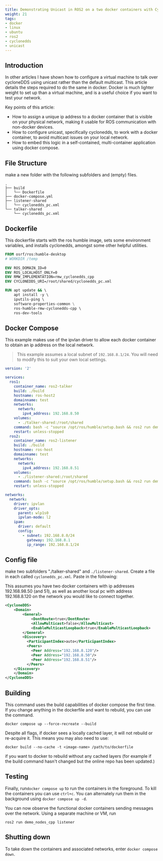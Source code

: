 ```yaml
---
title: Demonstrating Unicast in ROS2 on a two docker containers with CycloneDDS
weight: 21
tags:
- docker
- linux
- ubuntu
- ros2
- cyclonedds
- unicast
---
```


## Introduction

In other articles I have shown how to configure a virtual machine to talk over cycloneDDS using unicast rather than the default multicast.  This article details the steps required to do the same in docker.  Docker is much lighter weight to set up than a virtual machine, and is a useful choice if you want to test your network.

Key points of this article:

* How to assign a unique ip address to a docker container that is visible on your physical network, making it usable for ROS communication with non-docker devices.
* How to configure unicast, specifically cyclonedds, to work with a docker container, to avoid multicast issues on your local network.
* How to embed this logic in a self-contained, multi-container application using docker compose.

## File Structure

make a new folder with the following subfolders and (empty) files.

```
.
├── build
│   └── Dockerfile
├── docker-compose.yml
├── listener-shared
│   └── cyclonedds_pc.xml
└── talker-shared
    └── cyclonedds_pc.xml
```

## Dockerfile

This dockerfile starts with the ros humble image, sets some environment variables, and installs cyclonedds, amongst some other helpful utilities.

```dockerfile
FROM osrf/ros:humble-desktop
# WORKDIR /temp
    
ENV ROS_DOMAIN_ID=0
ENV ROS_LOCALHOST_ONLY=0
ENV RMW_IMPLEMENTATION=rmw_cyclonedds_cpp
ENV CYCLONEDDS_URI=/root/shared/cyclonedds_pc.xml

RUN apt update && \ 
    apt install -y \ 
    iputils-ping \ 
    software-properties-common \
    ros-humble-rmw-cyclonedds-cpp \ 
    ros-dev-tools
```

## Docker Compose

This example makes use of the ipvlan driver to allow each docker container to obtain an ip address on the local network.

> This example assumes a local subnet of ```192.168.8.1/24```.  You will need to modify this to suit your own local settings.

```yaml
version: '2'

services:
  ros1:
    container_name: ros2-talker
    build: ./build
    hostname: ros-host2
    domainname: test
    networks:
      network:
        ipv4_address: 192.168.8.50
    volumes:
      - ./talker-shared:/root/shared
    command: bash -c "source /opt/ros/humble/setup.bash && ros2 run demo_nodes_cpp talker"
    restart: unless-stopped
  ros2:
    container_name: ros2-listener
    build: ./build
    hostname: ros-host
    domainname: test
    networks:
      network:
        ipv4_address: 192.168.8.51
    volumes:
      - ./listener-shared:/root/shared
    command: bash -c "source /opt/ros/humble/setup.bash && ros2 run demo_nodes_cpp listener"
    restart: unless-stopped

networks:
  network:
    driver: ipvlan
    driver_opts:
      parent: wlp1s0
      ipvlan-mode: l2
    ipam:
      driver: default
      config:
        - subnet: 192.168.8.0/24
          gateway: 192.168.8.1
          ip_range: 192.168.8.1/24
```

## Config file

make two subfolders "./talker-shared" and ```./listener-shared```.  Create a file in each called ```cyclonedds_pc.xml```. Paste in the following:

This assumes you have two docker containers with ip addresses 192.168.98.50 (and 51), as well as another local pc with address 192.168.8.120 on the network you would like to connect together.

```xml
<CycloneDDS>
    <Domain>
        <General>
            <DontRoute>true</DontRoute>
            <AllowMulticast>false</AllowMulticast>
            <EnableMulticastLoopback>true</EnableMulticastLoopback>
        </General>
        <Discovery>
          <ParticipantIndex>auto</ParticipantIndex>
          <Peers>
            <Peer Address="192.168.8.120"/>
            <Peer Address="192.168.8.50"/>
            <Peer Address="192.168.8.51"/>
          </Peers>
    </Discovery>
    </Domain>
</CycloneDDS>
```


## Building

This command uses the build capabilities of docker compose the first time.  If you change anything in the dockerfile and want to rebuild, you can use the command.

```
docker compose up --force-recreate --build
```

Despite all flags, if docker sees a locally cached layer, it will not rebuild or re-acquire it.  This means you may also need to use:

```
docker build --no-cache -t <image-name> /path/to/dockerfile
```

if you want to docker to rebuild without any cached layers (for example if the build command hasn't changed but the online repo has been updated.)

## Testing

Finally, run```docker compose up``` to run the containers in the foreground.  To kill the containers you can use ```ctrl+c```. You can alternately run them in the background using ```docker compose up -d```.

You can now observe the functional docker containers sending messages over the network.  Using a separate machine or VM, run 

```ros2 run demo_nodes_cpp listener```

## Shutting down

To take down the containers and associated networks, enter ```docker compose down```.